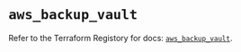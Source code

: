 # `aws_backup_vault`

Refer to the Terraform Registory for docs: [`aws_backup_vault`](https://registry.terraform.io/providers/hashicorp/aws/5.22.0/docs/resources/backup_vault).
